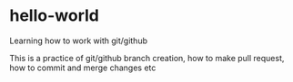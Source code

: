 # hello-world
Learning how to work with git/github

This is a practice of git/github branch creation, how to make pull request, how to commit and merge changes etc
